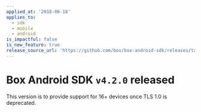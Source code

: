 ```yaml
---
applied_at: '2018-06-18'
applies_to:
  - sdk
  - mobile
  - android
is_impactful: false
is_new_feature: true
release_source_url: 'https://github.com/box/box-android-sdk/releases/tag/v4.2.0'
---
```


# Box Android SDK `v4.2.0` released

This version is to provide support for 16+ devices once TLS 1.0 is deprecated.
